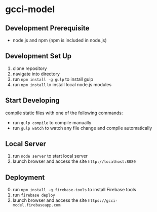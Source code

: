 # gcci-model

## Development Prerequisite
- node.js and npm (npm is included in node.js)

## Development Set Up
1. clone repository
2. navigate into directory
3. run `npm install -g gulp` to install gulp
4. run `npm install` to install local node.js modules

## Start Developing
compile static files with one of the following commands:
- run `gulp compile` to compile manually
- run `gulp watch` to watch any file change and compile automatically

## Local Server
1. run `node server` to start local server
2. launch browser and access the site `http://localhost:8080`

## Deployment
0. run `npm install -g firebase-tools` to install Firebase tools
1. run `firebase deploy`
2. launch browser and access the site `https://gcci-model.firebaseapp.com`
